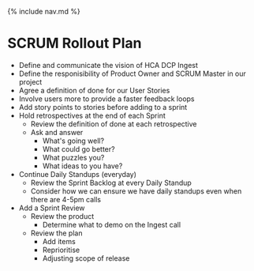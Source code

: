 {% include nav.md %}

# SCRUM Rollout Plan
- Define and communicate the vision of HCA DCP Ingest
- Define the responisibility of Product Owner and SCRUM Master in our project
- Agree a definition of done for our User Stories
- Involve users more to provide a faster feedback loops
- Add story points to stories before adding to a sprint
- Hold retrospectives at the end of each Sprint
  - Review the definition of done at each retrospective
  - Ask and answer
    - What's going well?
    - What could go better?
    - What puzzles you?
    - What ideas to you have?
- Continue Daily Standups (everyday)
  - Review the Sprint Backlog at every Daily Standup
  - Consider how we can ensure we have daily standups even when there are 4-5pm calls
- Add a Sprint Review
  - Review the product
    - Determine what to demo on the Ingest call
  - Review the plan
    - Add items
    - Reprioritise
    - Adjusting scope of release
